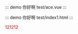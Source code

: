 
<style>

  .red{
    color:red
  }

  .se {
    color: red;
  }
</style>

::: demo 你好啊
test/ace.vue
:::

::: demo 你好啊
test/index1.html
:::

<p class="red">121212</p>

<style>

  .red{
    color:red
  }

</style>